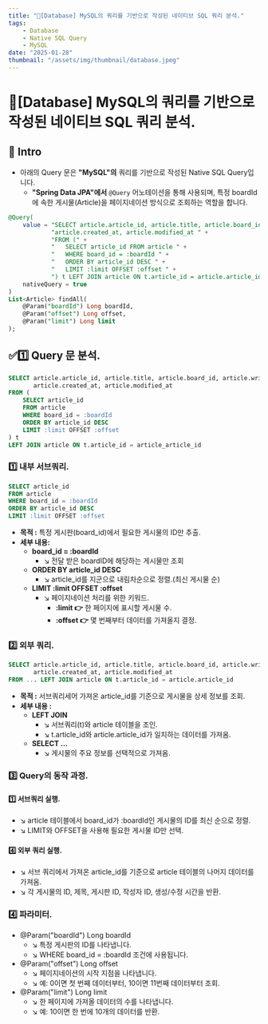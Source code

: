 ```yaml
---
title: "💾[Database] MySQL의 쿼리를 기반으로 작성된 네이티브 SQL 쿼리 분석."
tags:
    - Database
    - Native SQL Query
    - MySQL
date: "2025-01-28"
thumbnail: "/assets/img/thumbnail/database.jpeg"
---
```


# 💾[Database] MySQL의 쿼리를 기반으로 작성된 네이티브 SQL 쿼리 분석.
## 📝 Intro
- 아래의 Query 문은 **"MySQL"의** 쿼리를 기반으로 작성된 Native SQL Query입니다.
    - **"Spring Data JPA"에서** `@Query` 어노테이션을 통해 사용되며, 특정 boardId에 속한 게시물(Article)을 페이지네이션 방식으로 조회하는 역할을 합니다.

```sql
@Query(
    value = "SELECT article.article_id, article.title, article.board_id, article.writer_id, " +
			"article.created_at, article.modified_at " +
			"FROM (" +
			"   SELECT article_id FROM article " +
			"   WHERE board_id = :boardId " +
			"   ORDER BY article_id DESC " +
			"   LIMIT :limit OFFSET :offset " +
			") t LEFT JOIN article ON t.article_id = article.article_id ",
	nativeQuery = true
)
List<Article> findAll(
	@Param("boardId") Long boardId,
	@Param("offset") Long offset,
	@Param("limit") Long limit
);
```

## ✅1️⃣ Query 문 분석.
```sql
SELECT article.article_id, article.title, article.board_id, article.writer_id,
       article.created_at, article.modified_at
FROM (
    SELECT article_id
    FROM article
    WHERE board_id = :boardId
    ORDER BY article_id DESC
    LIMIT :limit OFFSET :offset
) t
LEFT JOIN article ON t.article_id = article_article_id
```

### 1️⃣ 내부 서브쿼리.
```sql
SELECT article_id
FROM article
WHERE board_id = :boardId
ORDER BY article_id DESC
LIMIT :limit OFFSET :offset
```

- **목적 :** 특정 게시판(board_id)에서 필요한 게시물의 ID만 추출.
- **세부 내용:**
    - **board_id = :boardId**
        - ↘︎ 전달 받은 boardID에 해당하는 게시물만 조회
    - **ORDER BY article_id DESC**
        - ↘︎ article_id를 지군으로 내림차순으로 정렬.(최신 게시물 순)
    - **LIMIT :limit OFFSET :offset**
        - ↘︎ 페이지네이션 처리를 위한 키워드.
            - **:limit 👉** 한 페이지에 표시할 게시물 수.
            - **:offset 👉** 몇 번째부터 데이터를 가져올지 결정.

### 2️⃣ 외부 쿼리.
```sql
SELECT article.article_id, article.title, article.board_id, article.writer_id,
       article.created_at, article.modified_at
FROM ... LEFT JOIN article ON t.article_id = article.article_id
```
- **목적 :** 서브쿼리세어 가져온 article_id를 기준으로 게시물을 상세 정보를 조회.
- **세부 내용 :**
    - **LEFT JOIN**
        - ↘︎ 서브쿼리(t)와 article 테이블을 조인.
        - ↘︎ t.article_id와 article.article_id가 일치하는 데이터를 가져옴.
    - **SELECT ...**
        - ↘︎ 게시물의 주요 정보를 선택적으로 가져옴.

### 3️⃣ Query의 동작 과정.
#### 1️⃣ 서브쿼리 실행.
- ↘︎ article 테이블에서 board_id가 :boardId인 게시물의 ID를 최신 순으로 정렬.
- ↘︎ LIMIT와 OFFSET을 사용해 필요한 게시물 ID만 선택.

#### 4️⃣ 외부 쿼리 실행.
- ↘︎ 서브 쿼리에서 가져온 article_id를 기준으로 article 테이블의 나머지 데이터를 가져옴.
- ↘︎ 각 게시물의 ID, 제목, 게시판 ID, 작성자 ID, 생성/수정 시간을 반환.

### 4️⃣ 파라미터.
- @Param("boardId") Long boardId
    - ↘︎ 특정 게시판의 ID를 나타냅니다.
    - ↘︎ WHERE board_id = :boardId 조건에 사용됩니다.
- @Param("offset") Long offset
    - ↘︎ 페이지네이션의 시작 지점을 나타냅니다.
    - ↘︎ 예: 0이면 첫 번째 데이터부터, 10이면 11번째 데이터부터 조회.
- @Param("limit") Long limit
    - ↘︎ 한 페이지에 가져올 데이터의 수를 나타냅니다.
    - ↘︎ 예: 10이면 한 번에 10개의 데이터를 반환.
